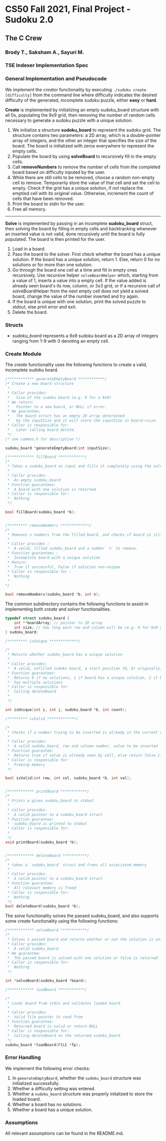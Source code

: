 # CS50 Fall 2021, Final Project - Sudoku 2.0
## The C Crew 
### Brody T., Saksham A., Sayuri M.

### TSE Indexer Implementation Spec


### General Implementation and Pseudocode

We implement the *creator* functionality by executing ```./sudoku create [difficulty]``` from the command line where difficulty indicates the desired difficulty of the generated, incomplete sudoku puzzle, either **easy** or **hard**. 

**Create** is implemented by initializing an empty sudoku_board structure with all 0s, populating the 9x9 grid, then removing the number of random cells necessary to generate a sudoku puzzle with a unique solution.

1. We initialize a structure **sudoku_board** to represent the sudoku grid. The structure contains two parameters: a 2D array, which is a double-pointer array of integers, and the other an integer that specifies the size of the board.
The board is initialized with zeros everywhere to represent the empty cells. 
2. Populate the board by using **solveBoard** to recursively fill in the empty cells. 
3. Call **removeNumbers** to remove the number of cells from the completed board based on difficulty inputed by the user.  
4. While there are still cells to be removed, choose a random non-empty cell to remove. Temporarily store the value of that cell and set the cell to empty. Check if the grid has a unique solution, if not replace the emptied cell with its original value. Otherwise, increment the count of cells that have been removed. 
5. Print the board to stdin for the user. 
6. Free all memory. 

<hr>

**Solve** is implemented by passing in an incomplete **sudoku_board** struct, then solving the board by filling in empty cells and backtracking whenever an inserted value is not valid, done recursively until the board is fully populated. The board is then printed for the user. 

1. Load in a board. 
2. Pass the board to the solver. First check whether the board has a unique solution. If the board has a unique solution, return 1. Else, return 0 for no solutions or for more than one solution. 
3. Go through the board one cell at a time and fill in empty ones recursively. Use recursive helper `solveBoardHelper` which, starting from a value of 1, inserts a value into a empty cell. If the value added is already seen board's its row, column, or 3x3 grid, or if a recursive call of solveBoardHelper from the next empty cell does not yield a solved board, change the value of the number inserted and try again. 
4. If the board is unique with one solution, print the solved puzzle to stdout, else print error and exit.
5. Delete the board. 

### Structs

* *sudoku_board* represents a 9x9 sudoku board as a 2D array of integers ranging from 1-9 with 0 denoting an empty cell. 

### Create Module 

The *create* functionality uses the following functions to create a valid, incomplete sudoku board. 

```c
/************ generateEmptyBoard ************/
/* Create a new board structure
 *
 * Caller provides:
 *   Size of the sudoku board (e.g. 9 for a 9x9)  
 * We return:
 *   Pointer to a new board, or NULL if error.
 * We guarantee:
 *   The board struct has an empty 2D array determined 
 *   by the inputSize and it will store the inputSize in board->size.
 * Caller is responsible for:
 *   Later calling board_delete.
 */
/* see common.h for description */

sudoku_board *generateEmptyBoard(int inputSize); 

/************ fillBoard ************/
/*
 * Takes a sudoku_board as input and fills it completely using the solver functionality
 * 
 * Caller provides:
 *  An empty sudoku_board
 * Function guarantees:
 *  A board with one solution is returned
 * Caller is responsible for:
 *  Nothing
 */

bool fillBoard(sudoku_board *b); 


/********* removeNumbers *************/ 
/* 
 * Removes n numbers from the filled board, and checks if board is still unique. 
 *  
 * Caller provides : 
 *  A valid, filled sudoku_board and a number `n` to remove. 
 * Function guarantees : 
 *  Incomplete board with a unique solution 
 * Return: 
 *  True if successful, False if solution non-unique 
 * Caller is responsible for : 
 *  Nothing
 * 
*/

bool removeNumbers(sudoku_board *b, int n); 
```

The *common* subdirectory contains the following functions to assist in implementing both *create* and *solver* functionalities. 
```c 
typedef struct sudoku_board {
    int **boardArray; // pointer to 2D array
    int size; // how long each row and column will be (e.g. 9 for 9x9 grid)
} sudoku_board; 

/********* isUnique *************/ 

/* 
 * Returns whether sudoku_board has a unique solution
 * 
 * Caller provides: 
 *  A valid, unfilled sudoku board, a start position (0, 0) originally, the number of solutions
 * Function guarantees: 
 *  Returns 0 if no solutions, 1 if board has a unique solution, 2 if board 
 *  has multiple solutions
 * Caller is responsible for:
 *  Calling deleteBoard
 * 
 */

int isUnique(int i, int j, sudoku_board *b, int count); 

/********* isValid *************/ 

/*
 * Checks if a number trying to be inserted is already in the current row, column, or 3x3 grid
 * 
 * Caller provides:
 *  A valid sudoku_board, row and column number, value to be inserted
 * Function guarantee:
 *  Returns true if value is already seen by cell, else return false if value can be inserted
 * Caller is responsible for:
 *  Freeing memory
 */

bool isValid(int row, int col, sudoku_board *b, int val); 


/************ printBoard ************/
/*
 * Prints a given sudoku_board to stdout
 * 
 * Caller provides:
 *  A valid pointer to a sudoku_board struct
 * Function guarantee:
 *  sudoku_board is printed to stdout
 * Caller is responsible for:
 *  
 */
void printBoard(sudoku_board *b);


/************ deleteBoard ***********/
/*
 * takes a `sudoku_board` struct and frees all associated memory
 * 
 * Caller provides:
 *  A valid pointer to a sudoku_board struct
 * Function guarantee:
 *  All relevant memory is freed
 * Caller is responsible for:
 *  Nothing
 */
bool deleteBoard(sudoku_board *b);
```

The *solve* functionality solves the passed sudoku_board, and also supports some *create* functionality using the following functions: 

```c 
/************ solveBoard ************/
/*
 * Solves a passed board and returns whether or not the solution is unique
 * Caller provides:
 *  A valid sudoku_board
 * We guarantee:
 *  The passed board is solved with one solution or false is returned
 * Caller is responsible for:
 *  Nothing
 */

int *solveBoard(sudoku_board *board); 

/************ loadBoard ************/

/*
 * Loads board from stdin and validates loaded board
 * 
 * Caller provides:
 *  Valid file pointer to read from
 * Function guarantee:
 *  Returned board is valid or return NULL
 * Caller is responsible for:
 *  Calling deleteBoard on the returned sudoku_board
 */
sudoku_board *loadBoard(FILE *fp);
```

### Error Handling
We implement the following error checks: 

1. In `generateEmptyBoard`, whether the `sudoku_board` structure was initialized successfully. 
2. Whether a difficulty setting was entered. 
3. Whether a `sudoku_board` structure was properly initalized to store the loaded board. 
4. Whether a board has no solutions. 
5. Whether a board has a unique solution. 

### Assumptions
All relevant assumptions can be found in the README.md. 



